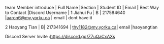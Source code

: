 team Member introduce | Full Name |Section | Student ID | Email | Best Way to Contact |Discord Username | 
1 Jiahui Fu | B | 217584640 |aaron6@my.yorku.ca | email | dont have it 

2 Haoyang Tian | B| 217341694 | thy1182@my.yorku.ca| email |haoyangtian

Discord Server Invite :https://discord.gg/Z7uQaCxAXs
